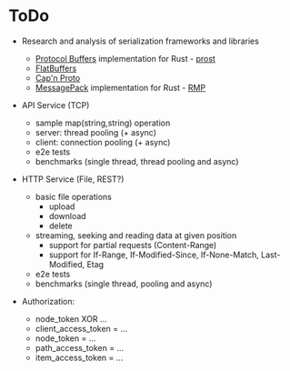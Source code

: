 # ToDo

- Research and analysis of serialization frameworks and libraries
  - [Protocol Buffers](https://protobuf.dev/) implementation for Rust - [prost](https://github.com/tokio-rs/prost)
  - [FlatBuffers](https://github.com/google/flatbuffers)
  - [Cap'n Proto](https://capnproto.org/)
  - [MessagePack](https://msgpack.org/) implementation for Rust - [RMP](https://github.com/3Hren/msgpack-rust)
  
- API Service (TCP)
  - sample map(string,string) operation
  - server: thread pooling (+ async)
  - client: connection pooling (+ async)
  - e2e tests
  - benchmarks (single thread, thread pooling and async)

- HTTP Service (File, REST?)
  - basic file operations
    - upload
    - download
    - delete
  - streaming, seeking and reading data at given position
    - support for partial requests (Content-Range)
    - support for If-Range, If-Modified-Since, If-None-Match, Last-Modified, Etag
  - e2e tests
  - benchmarks (single thread, pooling and async)

- Authorization:
  - node_token XOR …
  - client_access_token = …
  - node_token = …
  - path_access_token = …
  - item_access_token = …
